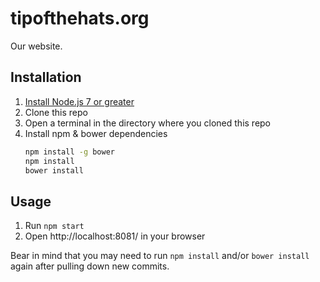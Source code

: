 # tipofthehats.org
Our website.

## Installation
1. [Install Node.js 7 or greater](https://nodejs.org/en/)
1. Clone this repo
1. Open a terminal in the directory where you cloned this repo
1. Install npm & bower dependencies
	```bash
	npm install -g bower
	npm install
	bower install
	```

## Usage

1. Run `npm start`
1. Open http://localhost:8081/ in your browser

Bear in mind that you may need to run `npm install` and/or `bower install` again after pulling down new commits.
